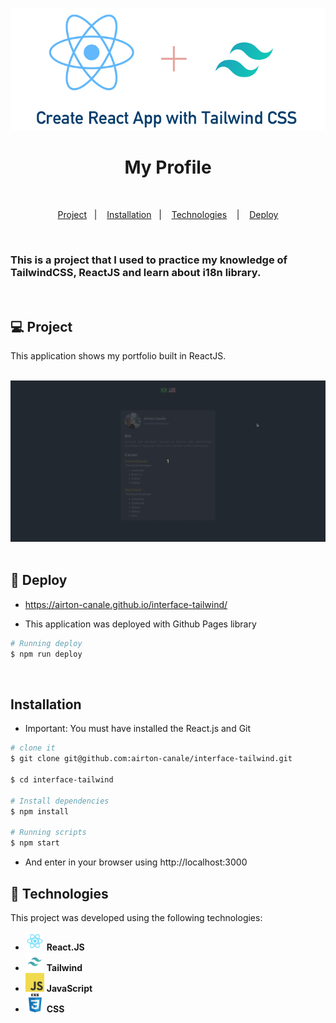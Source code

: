 <p align="center">
<img margin-left= "300px" src="./github/banner.png" alt="Banner">
</p>  
<h1 align="center"><strong></strong></h1>
<h1 align="center"><strong>My Profile</strong></h1>
<br>
<p align="center">
  <a href="#-project">Project</a>&nbsp;&nbsp;&nbsp;|&nbsp;&nbsp;&nbsp;
  <a href="#installation">Installation</a>&nbsp;&nbsp;&nbsp;|&nbsp;&nbsp;&nbsp;
  <a href="#-technologies">Technologies</a>
  &nbsp;&nbsp;&nbsp;|&nbsp;&nbsp;&nbsp;
  <a href="#-deploy">Deploy</a>
</p>

<br>



### This is a project that I used to practice my knowledge of TailwindCSS, ReactJS and learn about i18n library.

<br>

## 💻 Project


<p>This application shows my portfolio built in ReactJS.</p>

<br>
<img src="./github/interface.gif" alt="Readme Gif">
<br>
<br>

## 🚀 Deploy
 -  https://airton-canale.github.io/interface-tailwind/

 - This application was deployed with Github Pages library 


 ```bash
# Running deploy
$ npm run deploy
```
<br>

## Installation

- Important: You must have installed the React.js and Git

```bash
# clone it
$ git clone git@github.com:airton-canale/interface-tailwind.git

$ cd interface-tailwind

# Install dependencies
$ npm install

# Running scripts
$ npm start
```
- And enter in your browser using http://localhost:3000


## 🚀 Technologies

This project was developed using the following technologies:

- <img height="30" src="https://raw.githubusercontent.com/github/explore/80688e429a7d4ef2fca1e82350fe8e3517d3494d/topics/react/react.png"> **React.JS**
- <img height="30" src="https://raw.githubusercontent.com/github/explore/80688e429a7d4ef2fca1e82350fe8e3517d3494d/topics/tailwind/tailwind.png"> **Tailwind**
- <img height="30" src="https://raw.githubusercontent.com/github/explore/80688e429a7d4ef2fca1e82350fe8e3517d3494d/topics/javascript/javascript.png"> **JavaScript**
- <img height="30" src="https://raw.githubusercontent.com/github/explore/80688e429a7d4ef2fca1e82350fe8e3517d3494d/topics/css/css.png"> **CSS**
